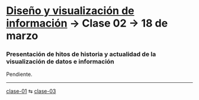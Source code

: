 # [Diseño y visualización de información](https://github.com/profesorfaco/aud5v027-2025) → Clase 02 → 18 de marzo

### Presentación de hitos de historia y actualidad de la visualización de datos e información

Pendiente.

_ _ _ _ 

[clase-01](https://github.com/profesorfaco/aud5v027-2025/blob/main/clase-01/README.md) ⇆ [clase-03](https://github.com/profesorfaco/aud5v027-2025/blob/main/clase-03/README.md)
